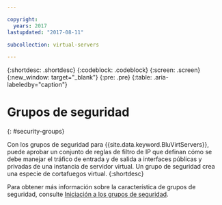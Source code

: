 ```yaml
---

copyright:
  years: 2017
lastupdated: "2017-08-11"

subcollection: virtual-servers

---
```


{:shortdesc: .shortdesc}
{:codeblock: .codeblock}
{:screen: .screen}
{:new_window: target="_blank"}
{:pre: .pre}
{:table: .aria-labeledby="caption"}


# Grupos de seguridad
{: #security-groups}

Con los grupos de seguridad para {{site.data.keyword.BluVirtServers}}, puede aprobar un conjunto de reglas de filtro de IP que definan cómo se debe manejar el tráfico de entrada y de salida a interfaces públicas y privadas de una instancia de servidor virtual. Un grupo de seguridad crea una especie de cortafuegos virtual.
{:shortdesc}

Para obtener más información sobre la característica de grupos de seguridad, consulte [Iniciación a los grupos de seguridad](/docs/infrastructure/security-groups?topic=security-groups-getting-started-with-security-groups).
